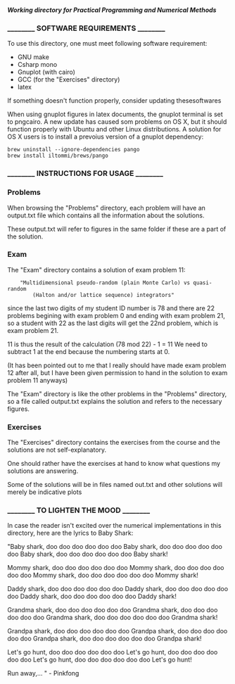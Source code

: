 ##### Working directory for Practical Programming and Numerical Methods #####


### ________ SOFTWARE REQUIREMENTS ________ ###


To use this directory, one must meet following software requirement:

- GNU make
- Csharp mono
- Gnuplot (with cairo)
- GCC (for the "Exercises" directory)
- latex

If something doesn't function properly, consider updating thesesoftwares

When using gnuplot figures in latex documents, the gnuplot terminal is set
to pngcairo. A new update has caused som problems on OS X, but it should
function properly with Ubuntu and other Linux distributions. A solution
for OS X users is to install a prevoius version of a gnuplot dependency:

	brew uninstall --ignore-dependencies pango
	brew install iltommi/brews/pango




### ________ INSTRUCTIONS FOR USAGE ________ ###


### Problems ###

When browsing the "Problems" directory, each problem will have an output.txt file
which contains all the information about the solutions. 

These output.txt will refer to figures in the same folder if these are a part 
of the solution.




### Exam ###

The "Exam" directory contains a solution of exam problem 11:

		"Multidimensional pseudo-random (plain Monte Carlo) vs quasi-random 
			(Halton and/or lattice sequence) integrators"

since the last two digits of my student ID number is 78 and 
there are 22 problems begining with exam problem 0 and ending 
with exam problem 21, so a student with 22 as the last digits
will get the 22nd problem, which is exam problem 21.

11 is thus the result of the calculation (78 mod 22) - 1 = 11
We need to subtract 1 at the end because the numbering starts at 0.

(It has been pointed out to me that I really should have made
exam problem 12 after all, but I have been given permission to
hand in the solution to exam problem 11 anyways)

The "Exam" directory is like the other problems in the "Problems"
directory, so a file called output.txt explains the solution and 
refers to the necessary figures.




### Exercises ###

The "Exercises" directory contains the exercises from the course 
and the solutions are not self-explanatory. 

One should rather have the exercises at hand to know what questions 
my solutions are answering. 

Some of the solutions will be in files named out.txt and other 
solutions will merely be indicative plots










### ________ TO LIGHTEN THE MOOD ________ ###


In case the reader isn't excited over the numerical implementations in this directory,
here are the lyrics to Baby Shark:



"Baby shark, doo doo doo doo doo doo
Baby shark, doo doo doo doo doo doo
Baby shark, doo doo doo doo doo doo
Baby shark!

Mommy shark, doo doo doo doo doo doo
Mommy shark, doo doo doo doo doo doo
Mommy shark, doo doo doo doo doo doo
Mommy shark!

Daddy shark, doo doo doo doo doo doo
Daddy shark, doo doo doo doo doo doo
Daddy shark, doo doo doo doo doo doo
Daddy shark!

Grandma shark, doo doo doo doo doo doo
Grandma shark, doo doo doo doo doo doo
Grandma shark, doo doo doo doo doo doo
Grandma shark!

Grandpa shark, doo doo doo doo doo doo
Grandpa shark, doo doo doo doo doo doo
Grandpa shark, doo doo doo doo doo doo
Grandpa shark!

Let's go hunt, doo doo doo doo doo doo
Let's go hunt, doo doo doo doo doo doo
Let's go hunt, doo doo doo doo doo doo
Let's go hunt!

Run away,… "
 		- Pinkfong
